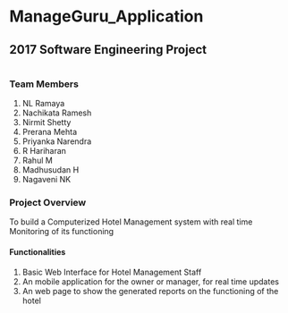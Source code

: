 # ManageGuru_Application
## 2017 Software Engineering Project
#
### Team Members
1) NL Ramaya
2) Nachikata Ramesh
3) Nirmit Shetty
4) Prerana Mehta
5) Priyanka Narendra
6) R Hariharan
7) Rahul M
8) Madhusudan H
9) Nagaveni NK

### Project Overview
To build a Computerized Hotel Management system with real time Monitoring of its functioning

#### Functionalities
1) Basic Web Interface for Hotel Management Staff
2) An mobile application for the owner or manager, for real time updates
3) An web page to show the generated reports on the functioning of the hotel
